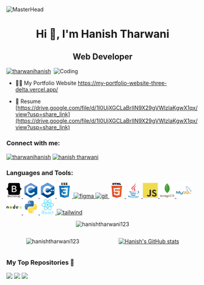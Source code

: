 ![MasterHead](https://miro.medium.com/v2/resize:fit:2000/1*-ntL3Dsvc-dJ5cLGRtSuEw.gif)
<h1 align="center">Hi 👋, I'm Hanish Tharwani</h1>
<h2 align="center">Web Developer</h2>

<img align="right" alt="Coding" width="380" src="https://github.com/hanishtharwani123/hanishtharwani123/assets/104623869/7460595f-a41c-4cad-968d-e1be4308ad4d">


<p align="left"> <a href="https://twitter.com/tharwanihanish" target="blank"><img src="https://img.shields.io/twitter/follow/tharwanihanish?logo=twitter&style=for-the-badge" alt="tharwanihanish" /></a> 


- 👨‍💻 My Portfolio Website https://my-portfolio-website-three-delta.vercel.app/

- 📄 Resume [https://drive.google.com/file/d/1I0UjXGCLaBrIIN9X29gVWlzlaKgwX1qx/view?usp=share_link](https://drive.google.com/file/d/1I0UjXGCLaBrIIN9X29gVWlzlaKgwX1qx/view?usp=share_link)

<h3 align="left">Connect with me:</h3>
<p align="left">
<a href="https://twitter.com/tharwanihanish" target="blank"><img align="center" src="https://raw.githubusercontent.com/rahuldkjain/github-profile-readme-generator/master/src/images/icons/Social/twitter.svg" alt="tharwanihanish" height="30" width="40" /></a>
<a href="https://linkedin.com/in/hanish tharwani" target="blank"><img align="center" src="https://raw.githubusercontent.com/rahuldkjain/github-profile-readme-generator/master/src/images/icons/Social/linked-in-alt.svg" alt="hanish tharwani" height="30" width="40" /></a>
</p>

<h3 align="left">Languages and Tools:</h3>
<p align="left"> <a href="https://getbootstrap.com" target="_blank" rel="noreferrer"> <img src="https://raw.githubusercontent.com/devicons/devicon/master/icons/bootstrap/bootstrap-plain-wordmark.svg" alt="bootstrap" width="40" height="40"/> </a> <a href="https://www.cprogramming.com/" target="_blank" rel="noreferrer"> <img src="https://raw.githubusercontent.com/devicons/devicon/master/icons/c/c-original.svg" alt="c" width="40" height="40"/> </a> <a href="https://www.w3schools.com/cpp/" target="_blank" rel="noreferrer"> <img src="https://raw.githubusercontent.com/devicons/devicon/master/icons/cplusplus/cplusplus-original.svg" alt="cplusplus" width="40" height="40"/> </a> <a href="https://www.w3schools.com/css/" target="_blank" rel="noreferrer"> <img src="https://raw.githubusercontent.com/devicons/devicon/master/icons/css3/css3-original-wordmark.svg" alt="css3" width="40" height="40"/> </a> <a href="https://www.figma.com/" target="_blank" rel="noreferrer"> <img src="https://www.vectorlogo.zone/logos/figma/figma-icon.svg" alt="figma" width="40" height="40"/> </a> <a href="https://git-scm.com/" target="_blank" rel="noreferrer"> <img src="https://www.vectorlogo.zone/logos/git-scm/git-scm-icon.svg" alt="git" width="40" height="40"/> </a> <a href="https://www.w3.org/html/" target="_blank" rel="noreferrer"> <img src="https://raw.githubusercontent.com/devicons/devicon/master/icons/html5/html5-original-wordmark.svg" alt="html5" width="40" height="40"/> </a> <a href="https://www.java.com" target="_blank" rel="noreferrer"> <img src="https://raw.githubusercontent.com/devicons/devicon/master/icons/java/java-original.svg" alt="java" width="40" height="40"/> </a> <a href="https://developer.mozilla.org/en-US/docs/Web/JavaScript" target="_blank" rel="noreferrer"> <img src="https://raw.githubusercontent.com/devicons/devicon/master/icons/javascript/javascript-original.svg" alt="javascript" width="40" height="40"/> </a> <a href="https://www.mongodb.com/" target="_blank" rel="noreferrer"> <img src="https://raw.githubusercontent.com/devicons/devicon/master/icons/mongodb/mongodb-original-wordmark.svg" alt="mongodb" width="40" height="40"/> </a> <a href="https://www.mysql.com/" target="_blank" rel="noreferrer"> <img src="https://raw.githubusercontent.com/devicons/devicon/master/icons/mysql/mysql-original-wordmark.svg" alt="mysql" width="40" height="40"/> </a> <a href="https://nodejs.org" target="_blank" rel="noreferrer"> <img src="https://raw.githubusercontent.com/devicons/devicon/master/icons/nodejs/nodejs-original-wordmark.svg" alt="nodejs" width="40" height="40"/> </a> <a href="https://www.python.org" target="_blank" rel="noreferrer"> <img src="https://raw.githubusercontent.com/devicons/devicon/master/icons/python/python-original.svg" alt="python" width="40" height="40"/> </a> <a href="https://reactjs.org/" target="_blank" rel="noreferrer"> <img src="https://raw.githubusercontent.com/devicons/devicon/master/icons/react/react-original-wordmark.svg" alt="react" width="40" height="40"/> </a> <a href="https://tailwindcss.com/" target="_blank" rel="noreferrer"> <img src="https://www.vectorlogo.zone/logos/tailwindcss/tailwindcss-icon.svg" alt="tailwind" width="40" height="40"/> </a> </p>

<p align="center">
  <img src="https://github-readme-stats.vercel.app/api/top-langs?username=hanishtharwani123&theme=radical&show_icons=true&locale=en&layout=compact" alt="hanishtharwani123" />
</p>

<div align="center" style="display: flex; justify-content: space-around;">

  <p>
    <img src="https://github-readme-streak-stats.herokuapp.com/?user=hanishtharwani123&theme=radical" alt="hanishtharwani123" />
  </p>

  [![Hanish's GitHub stats](https://github-readme-stats.vercel.app/api?username=hanishtharwani123&theme=radical&show_icons=true)](https://github.com/hanishtharwani123/github-readme-stats)

</div>

### My Top Repositories 🚀
[<img src="https://github-readme-stats.vercel.app/api/pin/?username=hanishtharwani123&theme=radical&repo=MY-PORTFOLIO-WEBSITE" width="280">](https://github.com/hanishtharwani123/MY-PORTFOLIO-WEBSITE) [<img src="https://github-readme-stats.vercel.app/api/pin/?username=hanishtharwani123&theme=radical&repo=MELOCAST-music-website" width="280">](https://github.com/hanishtharwani123/MELOCAST-music-website) [<img src="https://github-readme-stats.vercel.app/api/pin/?username=hanishtharwani123&theme=radical&repo=Snaply" width="280">](https://github.com/hanishtharwani123/Snaply)
